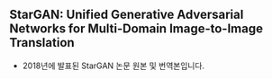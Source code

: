 ## StarGAN: Unified Generative Adversarial Networks for Multi-Domain Image-to-Image Translation
- 2018년에 발표된 StarGAN 논문 원본 및 번역본입니다.
